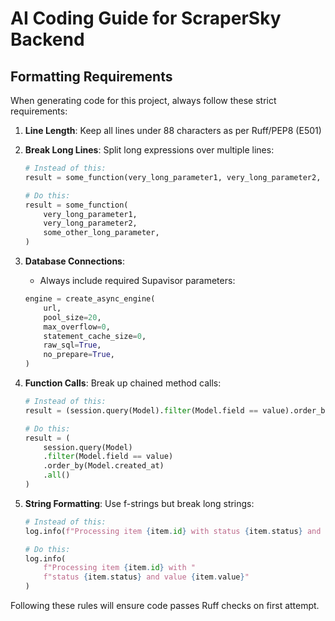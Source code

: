 # AI Coding Guide for ScraperSky Backend

## Formatting Requirements

When generating code for this project, always follow these strict requirements:

1. **Line Length**: Keep all lines under 88 characters as per Ruff/PEP8 (E501)
2. **Break Long Lines**: Split long expressions over multiple lines:
   ```python
   # Instead of this:
   result = some_function(very_long_parameter1, very_long_parameter2, some_other_long_parameter)

   # Do this:
   result = some_function(
       very_long_parameter1,
       very_long_parameter2,
       some_other_long_parameter,
   )
   ```

3. **Database Connections**:
   - Always include required Supavisor parameters:
   ```python
   engine = create_async_engine(
       url,
       pool_size=20,
       max_overflow=0,
       statement_cache_size=0,
       raw_sql=True,
       no_prepare=True,
   )
   ```

4. **Function Calls**: Break up chained method calls:
   ```python
   # Instead of this:
   result = (session.query(Model).filter(Model.field == value).order_by(Model.created_at).all())

   # Do this:
   result = (
       session.query(Model)
       .filter(Model.field == value)
       .order_by(Model.created_at)
       .all()
   )
   ```

5. **String Formatting**: Use f-strings but break long strings:
   ```python
   # Instead of this:
   log.info(f"Processing item {item.id} with status {item.status} and value {item.value}")

   # Do this:
   log.info(
       f"Processing item {item.id} with "
       f"status {item.status} and value {item.value}"
   )
   ```

Following these rules will ensure code passes Ruff checks on first attempt.
